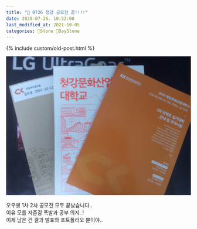 ```yaml
---
title: "🌱 0726 청강 공모전 끝!!!!"
date: 2020-07-26. 10:32:00
last_modified_at: 2021-10-05
categories: 🗿Stone 🌱DayStone
---
```

{% include custom/old-post.html %}

![사진](../../assets/img/2020/200726_0000.jpg)

오우쉣 1차 2차 공모전 모두 끝났습니다..  
이유 모를 자존감 폭발과 공부 의지..!  
이제 남은 건 결과 발표와 포트폴리오 뿐이야..  
